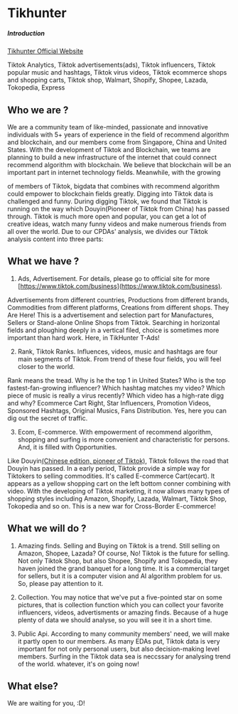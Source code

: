 # Tikhunter
##### Introduction
[Tikhunter Official Website](https://www.tikhunter.com)

Tiktok Analytics, Tiktok advertisements(ads), Tiktok influencers, Tiktok popular music and hashtags, Tiktok virus videos, Tiktok ecommerce shops and shopping carts, Tiktok shop, Walmart, Shopify, Shopee, Lazada, Tokopedia, Express

## Who we are ?
We are a community team of like-minded, passionate and innovative individuals with 5+ years of experience in the field of recommend algorithm and blockchain, and our members come from Singapore, China and United States. With the development of Tiktok and Blockchain, we teams are planning to build a new infrastructure of the internet that could connect recommend algorithm with blockchain. We believe that blockchain will be an important part in internet technology fields. Meanwhile, with the growing

of members of Tiktok, bigdata that combines with recommend algorithm could empower to blockchain fields greatly. Digging into Tiktok data is challenged and funny.
During digging Tiktok, we found that Tiktok is running on the way which Douyin(Pioneer of Tiktok from China) has passed through. Tiktok is much more open and popular, you can get a lot of creative ideas, watch many funny videos and make numerous friends from all over the world. Due to our CPDAs' analysis, we divides our Tiktok analysis content into three parts:

## What we have ?
1. Ads, Advertisement. For details, please go to official site for more [https://www.tiktok.com/business](https://www.tiktok.com/business).

Advertisements from different countries, Productions from different brands, Commodities from different platforms, Creations from different shops. They Are Here! This is a advertisement and selection part for Manufactures, Sellers or Stand-alone Online Shops from Tiktok. Searching in horizontal fields and ploughing deeply in a vertical filed, choice is sometimes more important than hard work. Here, in TikHunter T-Ads!

2. Rank, Tiktok Ranks. Influences, videos, music and hashtags are four main segments of Tiktok. From trend of these four fields, you will feel closer to the world.

Rank means the tread. Why is he the top 1 in United States? Who is the top fastest-fan-growing influencer? Which hashtag matches my video? Which piece of music is really a virus recently? Which video has a high-rate digg and why? Ecommerce Cart Right, Star Influencers, Promotion Videos, Sponsored Hashtags, Original Musics, Fans Distribution. Yes, here you can dig out the secret of traffic.

3. Ecom, E-commerce. With empowerment of recommend algorithm, shopping and surfing is more convenient and characteristic for persons. And, it is filled with Opportunities.

Like Douyin[\(Chinese edition, pioneer of Tiktok\)](https://en.wikipedia.org/wiki/TikTok#Douyin), Tiktok follows the road that Douyin has passed. In a early period, Tiktok provide a simple way for Tiktokers to selling commodities. It's called E-commerce Cart(ecart). It appears as a yellow shopping cart on the left bottom conner combining with video. With the developing of Tiktok marketing, it now allows many types of shopping styles including Amazon, Shopify, Lazada, Walmart, Tiktok Shop, Tokopedia and so on. This is a new war for Cross-Border E-commerce!

## What we will do ?
1. Amazing finds.
Selling and Buying on Tiktok is a trend. Still selling on Amazon, Shopee, Lazada? Of course, No! Tiktok is the future for selling. Not only Tiktok Shop, but also Shopee, Shopify and Tokopedia, they haven joined the grand banquet for a long time. It is a commercial target for sellers, but it is a computer vision and AI algorithm problem for us. So, please pay attention to it.

2. Collection.
You may notice that we've put a five-pointed star on some pictures, that is collection function which you can collect your favorite influencers, videos, advertisments or amazing finds. Because of a huge plenty of data we should analyse, so  you will see it in a short time.

3. Public Api.
According to many community members' need, we will make it partly open to  our members. As many EDAs put, Tiktok data is very important for not only personal users, but also decision-making level members. Surfing in the Tiktok data sea is neccssary for analysing trend of the world. whatever, it's on going now!


## What else?
We are waiting for you, :D!
